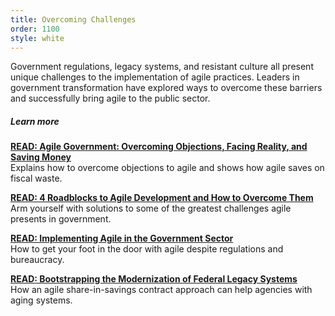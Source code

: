 ```yaml
---
title: Overcoming Challenges
order: 1100
style: white
---
```


Government regulations, legacy systems, and resistant culture all present unique challenges to the implementation of agile practices. Leaders in government transformation have explored ways to overcome these barriers and successfully bring agile to the public sector. 

##### Learn more

[__READ: Agile Government: Overcoming Objections, Facing Reality, and Saving Money__](https://drive.google.com/a/civicactions.net/file/d/0B4x-JjyOVv3pM1MxdkprbmMzMzQ/edit?usp=sharing)  
Explains how to overcome objections to agile and shows how agile saves on fiscal waste.

[__READ: 4 Roadblocks to Agile Development and How to Overcome Them__](http://www.govtech.com/local/4-Roadblocks-to-Agile-Development-and-How-to-Overcome-Them.html)  
Arm yourself with solutions to some of the greatest challenges agile presents in government. 

[__READ: Implementing Agile in the Government Sector__](https://www.scrumalliance.org/community/articles/2016/january/implementing-agile-%E2%80%93-scrum-methodologies-in-govern)  
How to get your foot in the door with agile despite regulations and bureaucracy.

[__READ: Bootstrapping the Modernization of Federal Legacy Systems__](https://medium.com/@ccairns/bootstrapping-the-modernization-of-federal-legacy-systems-through-agile-share-in-savings-a1294b0f9877)  
How an agile share-in-savings contract approach can help agencies with aging systems.

